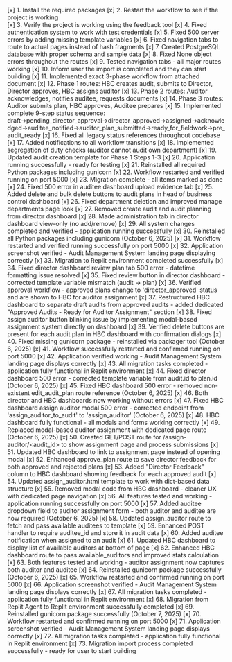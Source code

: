 [x] 1. Install the required packages
[x] 2. Restart the workflow to see if the project is working  
[x] 3. Verify the project is working using the feedback tool
[x] 4. Fixed authentication system to work with test credentials
[x] 5. Fixed 500 server errors by adding missing template variables
[x] 6. Fixed navigation tabs to route to actual pages instead of hash fragments
[x] 7. Created PostgreSQL database with proper schema and sample data
[x] 8. Fixed None object errors throughout the routes
[x] 9. Tested navigation tabs - all major routes working
[x] 10. Inform user the import is completed and they can start building
[x] 11. Implemented exact 3-phase workflow from attached document
[x] 12. Phase 1 routes: HBC creates audit, submits to Director, Director approves, HBC assigns auditor
[x] 13. Phase 2 routes: Auditor acknowledges, notifies auditee, requests documents
[x] 14. Phase 3 routes: Auditor submits plan, HBC approves, Auditee prepares
[x] 15. Implemented complete 9-step status sequence: draft→pending_director_approval→director_approved→assigned→acknowledged→auditee_notified→auditor_plan_submitted→ready_for_fieldwork→pre_audit_ready
[x] 16. Fixed all legacy status references throughout codebase
[x] 17. Added notifications to all workflow transitions
[x] 18. Implemented segregation of duty checks (auditor cannot audit own department)
[x] 19. Updated audit creation template for Phase 1 Steps 1-3
[x] 20. Application running successfully - ready for testing
[x] 21. Reinstalled all required Python packages including gunicorn
[x] 22. Workflow restarted and verified running on port 5000
[x] 23. Migration complete - all items marked as done
[x] 24. Fixed 500 error in auditee dashboard upload evidence tab
[x] 25. Added delete and bulk delete buttons to audit plans in head of business control dashboard
[x] 26. Fixed department deletion and improved manage departments page look
[x] 27. Removed create audit and audit planning from director dashboard
[x] 28. Made administration tab in director dashboard view-only (no add/remove)
[x] 29. All system changes completed and verified - application running successfully
[x] 30. Reinstalled all Python packages including gunicorn (October 6, 2025)
[x] 31. Workflow restarted and verified running successfully on port 5000
[x] 32. Application screenshot verified - Audit Management System landing page displaying correctly
[x] 33. Migration to Replit environment completed successfully
[x] 34. Fixed director dashboard review plan tab 500 error - datetime formatting issue resolved
[x] 35. Fixed review button in director dashboard - corrected template variable mismatch (audit → plan)
[x] 36. Verified approval workflow - approved plans change to 'director_approved' status and are shown to HBC for auditor assignment
[x] 37. Restructured HBC dashboard to separate draft audits from approved audits - added dedicated "Approved Audits - Ready for Auditor Assignment" section
[x] 38. Fixed assign auditor button blinking issue by implementing modal-based assignment system directly on dashboard
[x] 39. Verified delete buttons are present for each audit plan in HBC dashboard with confirmation dialogs
[x] 40. Fixed missing gunicorn package - reinstalled via packager tool (October 6, 2025)
[x] 41. Workflow successfully restarted and confirmed running on port 5000
[x] 42. Application verified working - Audit Management System landing page displays correctly
[x] 43. All migration tasks completed - application fully functional in Replit environment
[x] 44. Fixed director dashboard 500 error - corrected template variable from audit.id to plan.id (October 6, 2025)
[x] 45. Fixed HBC dashboard 500 error - removed non-existent edit_audit_plan route reference (October 6, 2025)
[x] 46. Both director and HBC dashboards now working without errors
[x] 47. Fixed HBC dashboard assign auditor modal 500 error - corrected endpoint from 'assign_auditor_to_audit' to 'assign_auditor' (October 6, 2025)
[x] 48. HBC dashboard fully functional - all modals and forms working correctly
[x] 49. Replaced modal-based auditor assignment with dedicated page route (October 6, 2025)
[x] 50. Created GET/POST route for /assign-auditor/<audit_id> to show assignment page and process submissions
[x] 51. Updated HBC dashboard to link to assignment page instead of opening modal
[x] 52. Enhanced approve_plan route to save director feedback for both approved and rejected plans
[x] 53. Added "Director Feedback" column to HBC dashboard showing feedback for each approved audit
[x] 54. Updated assign_auditor.html template to work with dict-based data structure
[x] 55. Removed modal code from HBC dashboard - cleaner UX with dedicated page navigation
[x] 56. All features tested and working - application running successfully on port 5000
[x] 57. Added auditee dropdown field to auditor assignment form - both auditor and auditee are now required (October 6, 2025)
[x] 58. Updated assign_auditor route to fetch and pass available auditees to template
[x] 59. Enhanced POST handler to require auditee_id and store it in audit data
[x] 60. Added auditee notification when assigned to an audit
[x] 61. Updated HBC dashboard to display list of available auditors at bottom of page
[x] 62. Enhanced HBC dashboard route to pass available_auditors and improved stats calculation
[x] 63. Both features tested and working - auditor assignment now captures both auditor and auditee
[x] 64. Reinstalled gunicorn package successfully (October 6, 2025)
[x] 65. Workflow restarted and confirmed running on port 5000
[x] 66. Application screenshot verified - Audit Management System landing page displays correctly
[x] 67. All migration tasks completed - application fully functional in Replit environment
[x] 68. Migration from Replit Agent to Replit environment successfully completed
[x] 69. Reinstalled gunicorn package successfully (October 7, 2025)
[x] 70. Workflow restarted and confirmed running on port 5000
[x] 71. Application screenshot verified - Audit Management System landing page displays correctly
[x] 72. All migration tasks completed - application fully functional in Replit environment
[x] 73. Migration import process completed successfully - ready for user to start building
